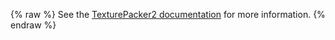{% raw %}
See the [TexturePacker2 documentation](Texture-packer#textureatlas) for more information.
{% endraw %}